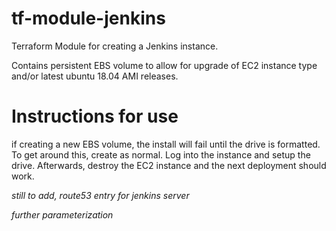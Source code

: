 # tf-module-jenkins
Terraform Module for creating a Jenkins instance.

Contains persistent EBS volume to allow for upgrade of EC2 instance type and/or latest ubuntu 18.04 AMI releases. 

# Instructions for use
if creating a new EBS volume, the install will fail until the drive is formatted. To get around this, create as normal. Log into the instance and setup the drive. Afterwards, destroy the EC2 instance and the next deployment should work. 


*still to add, route53 entry for jenkins server*

*further parameterization*
